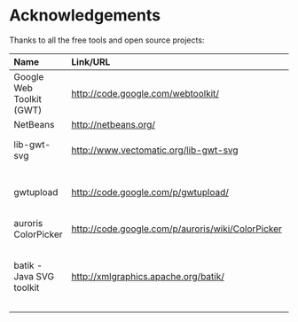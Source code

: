 # Acknowledgements #

Thanks to all the free tools and open source projects:

| **Name** | **Link/URL** | **Note** |
|:---------|:-------------|:---------|
| Google Web Toolkit (GWT) | http://code.google.com/webtoolkit/ |          |
| NetBeans | http://netbeans.org/ | IDE      |
| lib-gwt-svg | http://www.vectomatic.org/lib-gwt-svg | SVG display/ manipulation tool for GWT |
| gwtupload | http://code.google.com/p/gwtupload/ | very cool Ajax file uploader for GWT |
| auroris ColorPicker | http://code.google.com/p/auroris/wiki/ColorPicker | ColorPicker for GWT |
| batik - Java SVG toolkit | http://xmlgraphics.apache.org/batik/ | server side tool to convert SVG to (any) other formats |

